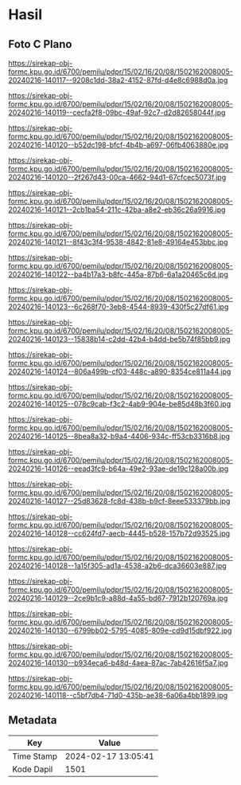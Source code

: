 # Hasil

## Foto C Plano

https://sirekap-obj-formc.kpu.go.id/6700/pemilu/pdpr/15/02/16/20/08/1502162008005-20240216-140117--9208c1dd-38a2-4152-87fd-d4e8c6988d0a.jpg

https://sirekap-obj-formc.kpu.go.id/6700/pemilu/pdpr/15/02/16/20/08/1502162008005-20240216-140119--cecfa2f8-09bc-49af-92c7-d2d82658044f.jpg

https://sirekap-obj-formc.kpu.go.id/6700/pemilu/pdpr/15/02/16/20/08/1502162008005-20240216-140120--b52dc198-bfcf-4b4b-a697-06fb4063880e.jpg

https://sirekap-obj-formc.kpu.go.id/6700/pemilu/pdpr/15/02/16/20/08/1502162008005-20240216-140120--2f267d43-00ca-4662-94d1-67cfcec5073f.jpg

https://sirekap-obj-formc.kpu.go.id/6700/pemilu/pdpr/15/02/16/20/08/1502162008005-20240216-140121--2cb1ba54-211c-42ba-a8e2-eb36c26a9916.jpg

https://sirekap-obj-formc.kpu.go.id/6700/pemilu/pdpr/15/02/16/20/08/1502162008005-20240216-140121--8f43c3f4-9538-4842-81e8-49164e453bbc.jpg

https://sirekap-obj-formc.kpu.go.id/6700/pemilu/pdpr/15/02/16/20/08/1502162008005-20240216-140122--ba4b17a3-b8fc-445a-87b6-6a1a20465c6d.jpg

https://sirekap-obj-formc.kpu.go.id/6700/pemilu/pdpr/15/02/16/20/08/1502162008005-20240216-140123--6c268f70-3eb8-4544-8939-430f5c27df61.jpg

https://sirekap-obj-formc.kpu.go.id/6700/pemilu/pdpr/15/02/16/20/08/1502162008005-20240216-140123--15838b14-c2dd-42b4-b4dd-be5b74f85bb9.jpg

https://sirekap-obj-formc.kpu.go.id/6700/pemilu/pdpr/15/02/16/20/08/1502162008005-20240216-140124--806a499b-cf03-448c-a890-8354ce811a44.jpg

https://sirekap-obj-formc.kpu.go.id/6700/pemilu/pdpr/15/02/16/20/08/1502162008005-20240216-140125--078c9cab-f3c2-4ab9-904e-be85d48b3f60.jpg

https://sirekap-obj-formc.kpu.go.id/6700/pemilu/pdpr/15/02/16/20/08/1502162008005-20240216-140125--8bea8a32-b9a4-4406-934c-ff53cb3316b8.jpg

https://sirekap-obj-formc.kpu.go.id/6700/pemilu/pdpr/15/02/16/20/08/1502162008005-20240216-140126--eead3fc9-b64a-49e2-93ae-de19c128a00b.jpg

https://sirekap-obj-formc.kpu.go.id/6700/pemilu/pdpr/15/02/16/20/08/1502162008005-20240216-140127--25d83628-fc8d-438b-b9cf-8eee533379bb.jpg

https://sirekap-obj-formc.kpu.go.id/6700/pemilu/pdpr/15/02/16/20/08/1502162008005-20240216-140128--cc624fd7-aecb-4445-b528-157b72d93525.jpg

https://sirekap-obj-formc.kpu.go.id/6700/pemilu/pdpr/15/02/16/20/08/1502162008005-20240216-140128--1a15f305-ad1a-4538-a2b6-dca36603e887.jpg

https://sirekap-obj-formc.kpu.go.id/6700/pemilu/pdpr/15/02/16/20/08/1502162008005-20240216-140129--2ce9b1c9-a88d-4a55-bd67-7912b120769a.jpg

https://sirekap-obj-formc.kpu.go.id/6700/pemilu/pdpr/15/02/16/20/08/1502162008005-20240216-140130--6799bb02-5795-4085-809e-cd9d15dbf922.jpg

https://sirekap-obj-formc.kpu.go.id/6700/pemilu/pdpr/15/02/16/20/08/1502162008005-20240216-140130--b934eca6-b48d-4aea-87ac-7ab42616f5a7.jpg

https://sirekap-obj-formc.kpu.go.id/6700/pemilu/pdpr/15/02/16/20/08/1502162008005-20240216-140118--c5bf7db4-71d0-435b-ae38-6a06a4bb1899.jpg


## Metadata

| Key        | Value               |
| ---------- | ------------------- |
| Time Stamp | 2024-02-17 13:05:41 |
| Kode Dapil | 1501                |



